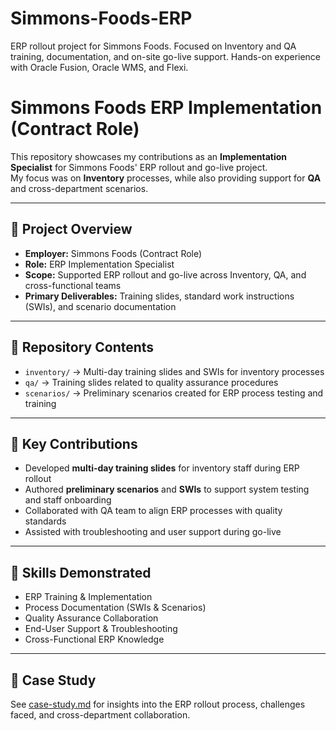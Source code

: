 # Simmons-Foods-ERP
ERP rollout project for Simmons Foods. Focused on Inventory and QA training, documentation, and on-site go-live support. Hands-on experience with Oracle Fusion, Oracle WMS, and Flexi.
# Simmons Foods ERP Implementation (Contract Role)

This repository showcases my contributions as an **Implementation Specialist** for Simmons Foods' ERP rollout and go-live project.  
My focus was on **Inventory** processes, while also providing support for **QA** and cross-department scenarios.

---

## 🚀 Project Overview
- **Employer:** Simmons Foods (Contract Role)  
- **Role:** ERP Implementation Specialist  
- **Scope:** Supported ERP rollout and go-live across Inventory, QA, and cross-functional teams  
- **Primary Deliverables:** Training slides, standard work instructions (SWIs), and scenario documentation  

---

## 📂 Repository Contents
- `inventory/` → Multi-day training slides and SWIs for inventory processes  
- `qa/` → Training slides related to quality assurance procedures  
- `scenarios/` → Preliminary scenarios created for ERP process testing and training  

---

## 📌 Key Contributions
- Developed **multi-day training slides** for inventory staff during ERP rollout  
- Authored **preliminary scenarios** and **SWIs** to support system testing and staff onboarding  
- Collaborated with QA team to align ERP processes with quality standards  
- Assisted with troubleshooting and user support during go-live  

---

## 🔑 Skills Demonstrated
- ERP Training & Implementation  
- Process Documentation (SWIs & Scenarios)  
- Quality Assurance Collaboration  
- End-User Support & Troubleshooting  
- Cross-Functional ERP Knowledge  

---

## 📄 Case Study
See [case-study.md](./case-study.md) for insights into the ERP rollout process, challenges faced, and cross-department collaboration.

